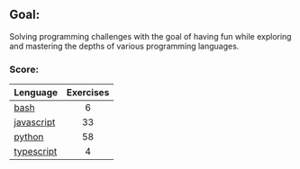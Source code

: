 ## Goal:
Solving programming challenges with the goal of having fun while exploring and mastering the depths of various programming languages.

### Score:
| Lenguage | Exercises |
|---|:---:|
| [bash](/bash) | 6 |
| [javascript](/javascript) | 33 |
| [python](/python) | 58 |
| [typescript](/typescript) | 4 |
